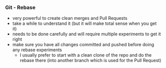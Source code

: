 ### Git - Rebase

- very powerful to create clean merges and Pull Requests
- take a while to understand it (but it will make total sense when you get it)
- needs to be done carefully and will require multiple experiments to get it right
- make sure you have all changes committed and pushed before doing any rebase experiments
  - I usually prefer to start with a clean clone of the repo and do the rebase there (into another branch which is used for the Pull Request)
